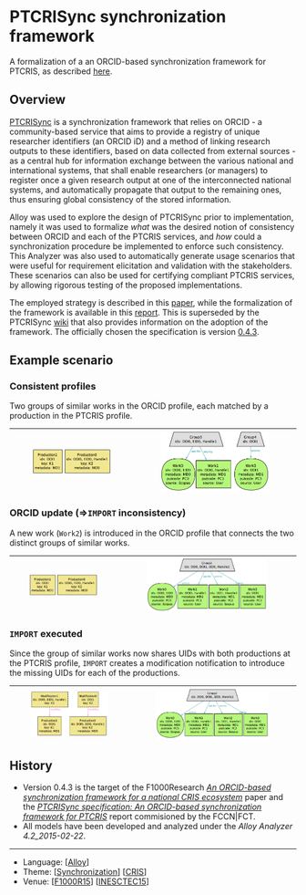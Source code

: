 # PTCRISync synchronization framework

A formalization of a an ORCID-based synchronization framework for PTCRIS, as described [here](https://github.com/fccn/PTCRISync/wiki).

## Overview

[PTCRISync](https://github.com/fccn/PTCRISync/wiki) is a synchronization framework that relies on ORCID - a community-based service that aims to provide a registry of unique researcher identifiers (an ORCID iD) and a method of linking research outputs to these identifiers, based on data collected from external sources - as a central hub for information exchange between the various national and international systems, that shall enable researchers (or managers) to register once a given research output at one of the interconnected national systems, and automatically propagate that output to the remaining ones, thus ensuring global consistency of the stored information.

Alloy was used to explore the design of PTCRISync prior to implementation, namely it was used to formalize *what* was the desired notion of consistency between ORCID and each of the PTCRIS services, and *how* could a synchronization procedure be implemented to enforce such consistency. This Analyzer was also used to automatically generate usage scenarios that were useful for requirement elicitation and validation with the stakeholders. These scenarios can also be used for certifying compliant PTCRIS services, by allowing rigorous testing of the proposed implementations.

The employed strategy is described in this [paper](http://nmacedo.github.io/pubs.html#f1000r15), while the formalization of the framework is available in this [report](http://nmacedo.github.io/pubs.html#inesctec15). This is superseded by the PTCRISync [wiki](https://github.com/fccn/PTCRISync/wiki) that also provides information on the adoption of the framework. The officially chosen the specification is version [0.4.3](ptcris_v0_4_3.als).

## Example scenario

### Consistent profiles
Two groups of similar works in the ORCID profile, each matched by a production in the PTCRIS profile.

|  <img src="Resources/images/imported_s6_p0.png" alt="S6 P0" width="70%" align="middle"/> | <img src="Resources/images/imported_s6_o0.png" alt="S6 O0" width="70%" align="middle"/> |
| --- | --- |

### ORCID update (&#8658;`IMPORT` inconsistency)
A new work (`Work2`) is introduced in the ORCID profile that connects the two distinct groups of similar works.

|  <img src="Resources/images/imported_s6_p0.png" alt="S6 P0" width="70%" align="middle"/> | <img src="Resources/images/imported_s6_o1.png" alt="S6 O1" width="70%" align="middle"/> |
| --- | --- |

### `IMPORT` executed
Since the group of similar works now shares UIDs with both productions at the PTCRIS profile, `IMPORT` creates a modification notification to introduce the missing UIDs for each of the productions.

|  <img src="Resources/images/imported_s6_p1.png" alt="S6 P1" width="70%" align="middle"/> | <img src="Resources/images/imported_s6_o1.png" alt="S6 O1" width="70%" align="middle"/> |
| --- | --- |

## History

* Version 0.4.3 is the target of the F1000Research *[An ORCID-based synchronization framework for a national CRIS ecosystem](http://nmacedo.github.io/pubs.html#f1000r15)* paper and the *[PTCRISync specification: An ORCID-based synchronization framework for PTCRIS](http://nmacedo.github.io/pubs.html#inesctec15)* report commisioned by the FCCN|FCT.
* All models have been developed and analyzed under the *Alloy Analyzer 4.2_2015-02-22*.

---

* Language: [[Alloy](https://github.com/nmacedo/MSV/wiki/By-Language#alloy)]
* Theme: [[Synchronization](https://github.com/nmacedo/MSV/wiki/By-Theme#synchronization)] [[CRIS](https://github.com/nmacedo/MSV/wiki/By-Theme#cris)]
* Venue: [[F1000R15](https://github.com/nmacedo/MSV/wiki/By-Venue#f1000r15)] [[INESCTEC15](https://github.com/nmacedo/MSV/wiki/By-Venue#inesctec15)]
